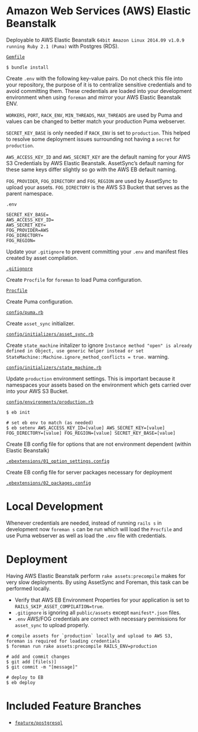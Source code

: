 # Amazon Web Services (AWS) Elastic Beanstalk

Deployable to AWS Elastic Beanstalk `64bit Amazon Linux 2014.09 v1.0.9 running Ruby 2.1 (Puma)` with Postgres (RDS).

[`Gemfile`](https://github.com/shoppuparty/spree-alchemy-example/blob/feature/aws-elastic-beanstalk/Gemfile#L51-L54)

```
$ bundle install
```

Create `.env` with the following key-value pairs. Do not check this file into your repository, the purpose of it is to centralize sensitive credentials and to avoid committing them. These credentials are loaded into your development environment when using `foreman` and mirror your AWS Elastic Beanstalk ENV.

`WORKERS`, `PORT`, `RACK_ENV`, `MIN_THREADS`, `MAX_THREADS` are used by Puma and values can be changed to better match your production Puma webserver.

`SECRET_KEY_BASE` is only needed if `RACK_ENV` is set to `production`. This helped to resolve some deployment issues surrounding not having a `secret` for `production`.

`AWS_ACCESS_KEY_ID` and `AWS_SECRET_KEY` are the default naming for your AWS S3 Credentials by AWS Elastic Beanstalk. AssetSync’s default naming for these same keys differ slightly so go with the AWS EB default naming.

`FOG_PROVIDER`, `FOG_DIRECTORY` and `FOG_REGION` are used by AssetSync to upload your assets. `FOG_DIRECTORY` is the AWS S3 Bucket that serves as the parent namespace.

`.env`

```
SECRET_KEY_BASE=
AWS_ACCESS_KEY_ID=
AWS_SECRET_KEY=
FOG_PROVIDER=AWS
FOG_DIRECTORY=
FOG_REGION=
```

Update your `.gitignore` to prevent committing your `.env` and manifest files created by asset compilation.

[`.gitignore`](https://github.com/shoppuparty/spree-alchemy-example/blob/feature/aws-elastic-beanstalk/.gitignore#L23-L27)

Create `Procfile` for `foreman` to load Puma configuration.

[`Procfile`](https://github.com/shoppuparty/spree-alchemy-example/blob/feature/aws-elastic-beanstalk/Procfile#L1)

Create Puma configuration.

[`config/puma.rb`](https://github.com/shoppuparty/spree-alchemy-example/blob/feature/aws-elastic-beanstalk/config/puma.rb#L1-L2)

Create `asset_sync` initializer.

[`config/initializers/asset_sync.rb`](https://github.com/shoppuparty/spree-alchemy-example/blob/feature/aws-elastic-beanstalk/config/initializers/asset_sync.rb#L1-L28)

Create `state_machine` initalizer to ignore `Instance method "open" is already defined in Object, use generic helper instead or set StateMachine::Machine.ignore_method_conflicts = true.` warning.

[`config/initializers/state_machine.rb`](https://github.com/shoppuparty/spree-alchemy-example/blob/feature/aws-elastic-beanstalk/config/initializers/state_machine.rb#L1)

Update `production` environment settings. This is important because it namespaces your assets based on the environment which gets carried over into your AWS S3 Bucket.

[`config/environments/production.rb`](https://github.com/shoppuparty/spree-alchemy-example/blob/feature/aws-elastic-beanstalk/config/environments/production.rb#L79-L80)

```
$ eb init

# set eb env to match (as needed)
$ eb setenv AWS_ACCESS_KEY_ID=[value] AWS_SECRET_KEY=[value] FOG_DIRECTORY=[value] FOG_REGION=[value] SECRET_KEY_BASE=[value]
```
Create EB config file for options that are not environment dependent (within Elastic Beanstalk)

[`.ebextensions/01_option_settings.config`](https://github.com/shoppuparty/spree-alchemy-example/blob/feature/aws-elastic-beanstalk/.ebextensions/01_option_settings.config#L1-L19)

Create EB config file for server packages necessary for deployment

[`.ebextensions/02_packages.config`](https://github.com/shoppuparty/spree-alchemy-example/blob/feature/aws-elastic-beanstalk/.ebextensions/02_packages.config#L1-L4)


# Local Development

Whenever credentials are needed, instead of running `rails s` in development now `foreman s` can be run which will load the `Procfile` and use Puma webserver as well as load the `.env` file with credentials.


# Deployment

Having AWS Elastic Beanstalk perform `rake assets:precompile` makes for very slow deployments. By using AssetSync and Foreman, this task can be performed locally. 

- Verify that AWS EB Environment Properties for your application is set to `RAILS_SKIP_ASSET_COMPILATION=true`.
- `.gitignore` is ignoring all `public/assets` except `manifest*.json` files.
- `.env` AWS/FOG credentials are correct with necessary permissions for `asset_sync` to upload properly.

```
# compile assets for `production` locally and upload to AWS S3, foreman is required for loading credentials
$ foreman run rake assets:precompile RAILS_ENV=production

# add and commit changes
$ git add [file(s)]
$ git commit -m "[message]"

# deploy to EB
$ eb deploy
```


# Included Feature Branches

- [`feature/postgresql`](https://github.com/shoppuparty/spree-alchemy-example/tree/feature/postgresql)

